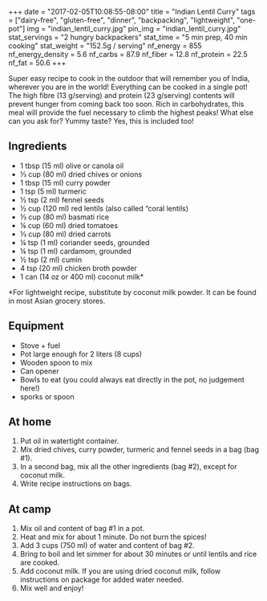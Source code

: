 +++
date = "2017-02-05T10:08:55-08:00"
title = "Indian Lentil Curry"
tags = ["dairy-free", "gluten-free", "dinner", "backpacking", "lightweight", "one-pot"]
img = "indian_lentil_curry.jpg"
pin_img = "indian_lentil_curry.jpg"
stat_servings = "2 hungry backpackers"
stat_time = "5 min prep, 40 min cooking"
stat_weight = "152.5g / serving"
nf_energy = 855
nf_energy_density = 5.6
nf_carbs = 87.9
nf_fiber = 12.8
nf_protein = 22.5
nf_fat = 50.6
+++

Super easy recipe to cook in the outdoor that will remember you of India, wherever you are in the world! Everything can be cooked in a single pot! The high fibre (13 g/serving) and protein (23 g/serving) contents will prevent hunger from coming back too soon. Rich in carbohydrates, this meal will provide the fuel necessary to climb the highest peaks! What else can you ask for? Yummy taste? Yes, this is included too!
 
 
## Ingredients
- 1 tbsp (15 ml) olive or canola oil
- ⅓ cup (80 ml) dried chives or onions
- 1 tbsp (15 ml) curry powder
- 1 tsp (5 ml) turmeric
- ½ tsp (2 ml) fennel seeds
- ½ cup (120 ml) red lentils (also called “coral lentils)
- ⅓ cup (80 ml) basmati rice
- ¼ cup (60 ml) dried tomatoes
- ⅓ cup (80 ml) dried carrots
- ¼ tsp (1 ml) coriander seeds, grounded
- ¼ tsp (1 ml) cardamom, grounded
- ½ tsp (2 ml) cumin
- 4 tsp (20 ml) chicken broth powder
- 1 can (14 oz or 400 ml) coconut milk\*
 
\*For lightweight recipe, substitute by coconut milk powder. It can be found in most Asian grocery stores.
 
## Equipment
- Stove + fuel
- Pot large enough for 2 liters (8 cups)
- Wooden spoon to mix
- Can opener
- Bowls to eat (you could always eat directly in the pot, no judgement here!)
- sporks or spoon
 
## At home
1. Put oil in watertight container. 
1. Mix dried chives, curry powder, turmeric and fennel seeds in a bag (bag #1). 
1. In a second bag, mix all the other ingredients (bag #2), except for coconut milk. 
1. Write recipe instructions on bags.
 
## At camp
1. Mix oil and content of bag #1 in a pot. 
1. Heat and mix for about 1 minute. Do not burn the spices! 
1. Add 3 cups (750 ml) of water and content of bag #2. 
1. Bring to boil and let simmer for about 30 minutes or until lentils and rice are cooked. 
1. Add coconut milk. If you are using dried coconut milk, follow instructions on package for added water needed. 
1. Mix well and enjoy!


